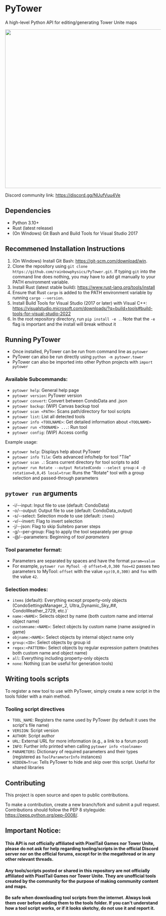 # PyTower 
A high-level Python API for editing/generating Tower Unite maps

<p align="center">
  <img src="https://github.com/rainbowphysics/PyTower/blob/main/logo.png?raw=true" width="512" height="512" />
</p>

Discord community link: https://discord.gg/NUufVuu4Ve

## Dependencies
 - Python 3.10+
 - Rust (latest release)
 - (On Windows) Git Bash and Build Tools for Visual Studio 2017

## Recommened Installation Instructions
1. (On Windows) Install Git Bash: https://git-scm.com/download/win. 
2. Clone the repository using `git clone https://github.com/rainbowphysics/PyTower.git`. If typing `git` into the command line does nothing, you may have to add git manually to your PATH environment variable.
3. Install Rust (latest stable build): https://www.rust-lang.org/tools/install
4. Ensure that Rust `cargo` is added to the PATH environment variable by running `cargo --version`.
5. Install Build Tools for Visual Studio (2017 or later) with Visual C++: https://visualstudio.microsoft.com/downloads/?q=build+tools#build-tools-for-visual-studio-2022
6. In the root repository directory, run `pip install -e .`. Note that the `-e` flag is important and the install will break without it

## Running PyTower
 - Once installed, PyTower can be run from command line as `pytower`
 - PyTower can also be run directly using `python -m pytower.tower`
 - PyTower can also be imported into other Python projects with `import pytower`

### Available Subcommands:
 - `pytower help`: General help page
 - `pytower version`: PyTower version
 - `pytower convert`: Convert between CondoData and .json
 - `pytower backup`: (WIP) Canvas backup tool
 - `pytower scan <PATH>`: Scans path/directory for tool scripts
 - `pytower list`: List all detected tools
 - `pytower info <TOOLNAME>`: Get detailed information about `<TOOLNAME>` 
 - `pytower run <TOONAME> ...`: Run tool
 - `pytower config`: (WIP) Access config

Example usage:
 - `pytower help`: Displays help about PyTower
 - `pytower info Tile`: Gets advanced info/help for tool "Tile"
 - `pytower scan .`: Scans current directory for tool scripts to add
 - `pytower run Rotate --output RotatedCondo --select group:4 -@ rotation=0,0,45 local=true`: Runs the "Rotate" tool with a group selection and passed-through parameters

## `pytower run` arguments
 - -i/--input: Input file to use (default: CondoData)
 - -o/--output: Output file to use (default: CondoData_output)
 - -s/--select: Selection mode to use (default: `items`)
 - -v/--invert: Flag to invert selection
 - -j/--json: Flag to skip Suitebro parser steps
 - -g/--per-group: Flag to apply the tool separately per group
 - -@/--parameters: Beginning of *tool parameters*

### Tool parameter format:
 - Parameters are separated by spaces and have the format `param=value`
 - For example, `pytower run MyTool -@ offset=0,0,300 foo=42` passes two parameters to MyTool: `offset` with the value `xyz(0,0,300)` and `foo` with the value `42`.

### Selection modes:
- `items` (default): Everything except property-only objects (CondoSettingsManager_2, Ultra_Dynamic_Sky_##, CondoWeather_2729, etc.)`
- `name:<NAME>`: Selects object by name (both custom name and internal object name)
- `customname:<NAME>`: Select objects by custom name (name assigned in game)
- `objname:<NAME>`: Select objects by internal object name only
- `group:<ID>`: Select objects by group id
- `regex:<PATTERN>`: Select objects by regular expression pattern (matches both custom name and object name)
- `all`: Everything including property-only objects
- `none`: Nothing (can be useful for generation tools)

## Writing tools scripts
To register a new tool to use with PyTower, simply create a new script in the tools folder with a main method.

### Tooling script directives
- `TOOL_NAME`: Registers the name used by PyTower (by default it uses the script's file name)
- `VERSION`: Script version
- `AUTHOR`: Script author
- `URL`: External URL for more information (e.g., a link to a forum post)
- `INFO`: Further info printed when calling `pytower info <toolname>`
- `PARAMETERS`: Dictionary of required parameters and their types (registered as `ToolParameterInfo` instances)
- `HIDDEN=True`: Tells PyTower to hide and skip over this script. Useful for shared libraries

## Contributing
This project is open source and open to public contributions. 

To make a contribution, create a new branch/fork and submit a pull request. Contributions should follow the PEP 8 styleguide: https://peps.python.org/pep-0008/.

## Important Notice:
#### This API is not officially affiliated with PixelTail Games nor Tower Unite, please do not ask for help regarding tooling/scripts in the official Discord server nor on the official forums, except for in the megathread or in any other relevant threads.
#### Any tools/scripts posted or shared in this repository are not officially affiliated with PixelTail Games nor Tower Unite. They are unofficial tools created by the community for the purpose of making community content and maps.
#### Be safe when downloading tool scripts from the internet. Always look them over before adding them to the tools folder. If you can't understand how a tool script works, or if it looks sketchy, do not use it and report it.
